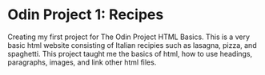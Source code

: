 # Odin Project 1: Recipes

Creating my first project for The Odin Project HTML Basics. This is a very basic html website consisting of Italian recipies such as lasagna, pizza, and spaghetti. This project taught me the basics of html, how to use headings, paragraphs, images, and link other html files.